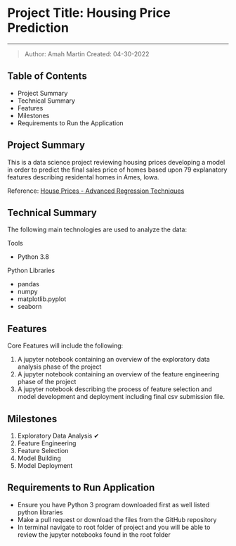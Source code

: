 # Project Title: Housing Price Prediction

---

> Author: Amah Martin
> Created: 04-30-2022

## Table of Contents

- Project Summary
- Technical Summary
- Features
- Milestones
- Requirements to Run the Application

## Project Summary

This is a data science project reviewing housing prices developing a model in order to predict the final sales price of homes based upon 79 explanatory features describing residental homes in Ames, Iowa.

Reference: [House Prices - Advanced Regression Techniques](https://www.kaggle.com/competitions/house-prices-advanced-regression-techniques)

## Technical Summary

The following main technologies are used to analyze the data:

Tools

- Python 3.8

Python Libraries

- pandas
- numpy
- matplotlib.pyplot
- seaborn

## Features

Core Features will include the following\:

  1. A jupyter notebook containing an overview of the exploratory data analysis phase of the project
  2. A jupyter notebook containing an overview of the feature engineering phase of the project
  3. A jupyter notebook describing the process of feature selection and model development and deployment including final csv submission file.

## Milestones

1. Exploratory Data Analysis ✔
2. Feature Engineering
3. Feature Selection
4. Model Building
5. Model Deployment

## Requirements to Run Application

- Ensure you have Python 3 program downloaded first as well listed python libraries
- Make a pull request or download the files from the GitHub repository
- In terminal navigate to root folder of project and you will be able to review the jupyter notebooks found in the root folder
